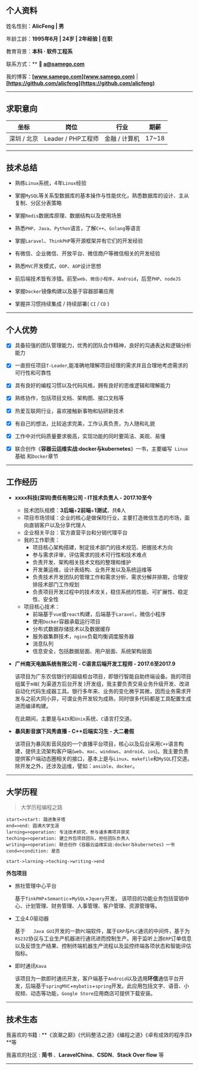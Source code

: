## 个人资料

姓名性别：**AlicFeng | 男**

年龄工龄：**1995年6月 | 24岁 | 2年经验 | 在职**

教育背景：**本科 · 软件工程系**

联系方式：** **:email: a@samego.com**

我的博客：**[www.samego.com](www.samego.com)** | **[https://github.com/alicfeng](https://github.com/alicfeng)**



___



## 求职意向

|     坐标      |         岗位         |      行业       | 期薪  |
| :-----------: | :------------------: | :-------------: | :---: |
| 深圳  /  北京 | Leader  /  PHP工程师 | 金融  /  计算机 | 17~18 |

___



## 技术总结

- 熟练`Linux`系统，4年`Linux`经验

- 掌握`MySQL`等关系型数据库的基本操作与性能优化，熟悉数据库的设计、主从复制、分区分表策略

- 掌握`Redis`数据库原理、数据结构以及使用场景

- 熟悉`PHP`、`Java`、`Python`语言，了解`C++`、`Golang`等语言

- 掌握`Laravel`、`ThinkPHP`等开源框架并有它们的开发经验

- 有微信、企业微信、开放平台、微信商户等微信相关的开发经验

- 熟悉`MVC`开发模式，`OOP`、`AOP`设计思想

- 前后端技术皆有涉猎。前至`web`、`微信小程序`、`Android`，后至`PHP`、`nodeJS`

- 掌握`Docker`镜像构建以及基于容器部署应用

- 掌握并习惯持续集成 / 持续部署( `CI` / `CD` )

  

___



## 个人优势

- [x] 具备较强的团队管理能力，优秀的团队合作精神，良好的沟通表达和逻辑分析能力
- [x] 一直担任项目`T-Leader`,能准确地理解项目经理的需求并且合理地考虑需求的可行性和可靠性
- [x] 具有良好的编程习惯以及代码风格，拥有良好的思维逻辑和理解能力
- [x] 熟练协作，包括项目文档、架构图、接口文档等
- [x] 热爱互联网行业，喜欢接触新事物和钻研新技术
- [x] 有自己的想法，比较追求完美，工作认真负责，为人随和礼貌
- [x] 工作中对代码质量要求极高，实现功能的同时要简洁、美观、易懂
- [x] 联合创作《**容器云运维实战:docker与kubernetes**》⼀书，主要编写` Linux`基础 和`Docker`章节



___



## 工作经历

- **xxxx科技(深圳)责任有限公司 - IT技术负责人 - 2017.10至今**

  - 技术团队规模：**3后端**+**2前端**+**1测试**，共**6**人
  - 项目市场领域：企业的核心是做保险行业，主要打造微信生态的市场，面向直销客户以及分享代理人
  - 企业相关平台：官方直营平台和分销代理平台
  - 我的工作职责：
    - 项目核心架构搭建，制定技术部门的技术规范、把握技术方向
    - 参与需求评审，评估需求的技术可行性和技术难点
    - 负责开发、架构相关技术文档的整理和维护
    - 开发兼运维，设计表结构、业务开发以及系统运维等
    - 负责技术开发团队的管理工作和需求分析、需求分解并排期，合理安排技术部门工作规划
    - 负责项目开发过程中的技术攻关，稳住系统的性能、可扩展性、稳定性、安全性
  - 项目核心技术：
    - 前端基于`vue`或`react`构建，后端基于`Laravel`，微信小程序
    - 使用`Docker`容器承载运行项目
    - 分布式数据存储技术以及数据缓存
    - 服务器集群技术，`nginx`负载均衡调度服务器
    - 消息队列
    - 信息安全，包括数据层面、用户层面、系统架构层面

  

- **广州南天电脑系统有限公司 - C语言后端开发工程师 - 2017.6至2017.9**

  该项目为广东农信银行的超级柜台项目，即银行智能自助终端设备。我的项目组属于`m端`( 为渠道方后台开发 )开发组，我主要负责交易业务升级开发、改进自动化代码生成器工具。银行多年来、业务的变化微乎其微，因而业务需求开发与之前大同小异，可谓业务开发较为成熟，同时很多代码都是工具配置生成进而编译构建。

  在此期间，主要是与`AIX`和`Unix`系统、`C`语言打交道。

  

- **暴风影音旗下风秀直播 - C++后端实习生 - 大二暑假**

  该项目为暴风影音风投的一个直播平台项目，核心以及后台采用`C++`语言构建，提供主流架构客户端(`web`、`mac`、`windows`、`android`、`ios`)。我主要负责提供客户端动态圈相关的接口，基本上是与`Linux`、`makefile`和`MySQL`打交道。除开发之外，还涉及运维，譬如：`ansible`、`docker`。

  

___



## 大学历程

> 大学历程编程之路



```flow
start=>start: 踏进象牙塔
end=>end: 圆满大学生涯
larning=>operation: 专注技术研究，参与诸多赛项并获奖
teching=>operation: 建立外包项目团队，担任团队负责人
writing=>operation: 联合创作《容器云运维实战:docker与kubernetes》一书
cond=>condition: 是否

start->larning->teching->writing->end
```

**外包项目**

- 旅社管理中心平台

  基于`TinkPHP`+`Semantic`+`MySQL`+`Jquery`开发， 该项目的功能业务包括营销中心、计划管理、财务管理、人事管理、客户管理、资源管理等。

- 工业4.0驱动器

  基于`	Java GUI`开发的一款`PC`端软件，属于`ERP`与`PLC`通讯的中间件，基于为`RS232`协议与工业生产机器进行通讯进而控制生产。用于监听上游`ERP`订单信息以及反馈生产结果、控制终端机器生产流程以及监控终端各项状态和智能评估指标。

- 即时通讯`Kava`

  该项目为一款即时通讯开发，客户端基于`Android`以及选用**环信**通信平台开发，后端基于`springMVC`+`mybatis`+`spring`开发。此应用包括文字、语音、小视频、动态等功能，`Google Store`应用商店可提供下载安装。

  

------



## 技术生态

我喜欢的书籍 : **《浪潮之巅》《代码整洁之道》《编程之道》《卓有成效的程序员》**等

我喜欢的社区 : **简书** 、**LaravelChina**、**CSDN**、**Stack Over flow** 等

___



[^AlicFeng]: 价值源于技术，贡献源于分享